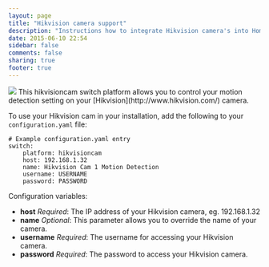 ```yaml
---
layout: page
title: "Hikvision camera support"
description: "Instructions how to integrate Hikvision camera's into Home Assistant."
date: 2015-06-10 22:54
sidebar: false
comments: false
sharing: true
footer: true
---
```


<img src='/images/supported_brands/hikvision.png' class='brand pull-right' />
This hikvisioncam switch platform allows you to control your motion detection setting on your [Hikvision](http://www.hikvision.com/) camera.

To use your Hikvision cam in your installation, add the following to your `configuration.yaml` file:

```
# Example configuration.yaml entry
switch:
    platform: hikvisioncam
    host: 192.168.1.32
    name: Hikvision Cam 1 Motion Detection
    username: USERNAME
    password: PASSWORD
```

Configuration variables:

- **host** *Required*: The IP address of your Hikvision camera, eg. 192.168.1.32
- **name** *Optional*: This parameter allows you to override the name of your camera.
- **username** *Required*: The username for accessing your Hikvision camera.
- **password** *Required*: The password to access your Hikvision camera.
